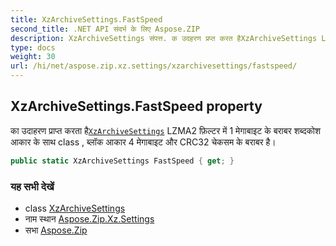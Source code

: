 ```yaml
---
title: XzArchiveSettings.FastSpeed
second_title: .NET API संदर्भ के लिए Aspose.ZIP
description: XzArchiveSettings संपत्त. क उदहरण प्रप्त करत हैXzArchiveSettings LZMA2 फ़ल्टर में 1 मेगबइट के बरबर शब्दकश आकर के सथ class  ब्लक आकर 4 मेगबइट और CRC32 चेकसम के बरबर है
type: docs
weight: 30
url: /hi/net/aspose.zip.xz.settings/xzarchivesettings/fastspeed/
---
```

## XzArchiveSettings.FastSpeed property

का उदाहरण प्राप्त करता है[`XzArchiveSettings`](../) LZMA2 फ़िल्टर में 1 मेगाबाइट के बराबर शब्दकोश आकार के साथ class , ब्लॉक आकार 4 मेगाबाइट और CRC32 चेकसम के बराबर है।

```csharp
public static XzArchiveSettings FastSpeed { get; }
```

### यह सभी देखें

* class [XzArchiveSettings](../)
* नाम स्थान [Aspose.Zip.Xz.Settings](../../xzarchivesettings/)
* सभा [Aspose.Zip](../../../)


